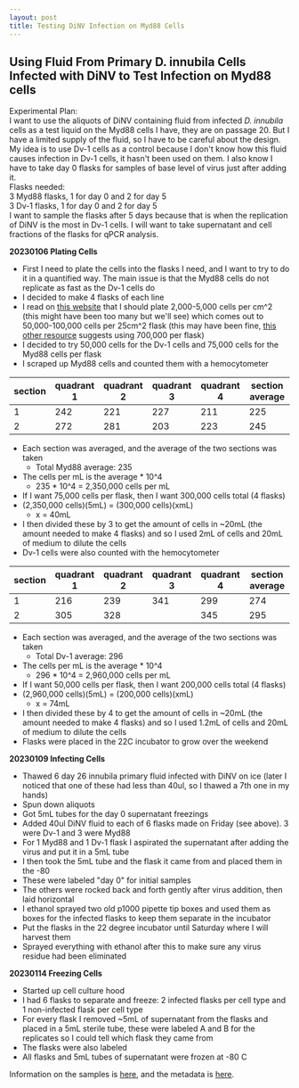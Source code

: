 ```yaml
---
layout: post
title: Testing DiNV Infection on Myd88 Cells 
---
```



## Using Fluid From Primary D. innubila Cells Infected with DiNV to Test Infection on Myd88 cells 

Experimental Plan:  
I want to use the aliquots of DiNV containing fluid from infected _D. innubila_ cells as a test liquid on the Myd88 cells I have, they are on passage 20. But I have a limited supply of the fluid, so I have to be careful about the design. My idea is to use Dv-1 cells as a control because I don't know how this fluid causes infection in Dv-1 cells, it hasn't been used on them. I also know I have to take day 0 flasks for samples of base level of virus just after adding it.  
Flasks needed:   
3 Myd88 flasks, 1 for day 0 and 2 for day 5   
3 Dv-1 flasks, 1 for day 0 and 2 for day 5   
I want to sample the flasks after 5 days because that is when the replication of DiNV is the most in Dv-1 cells. I will want to take supernatant and cell fractions of the flasks for qPCR analysis. 

**20230106 Plating Cells**

- First I need to plate the cells into the flasks I need, and I want to try to do it in a quantified way. The main issue is that the Myd88 cells do not replicate as fast as the Dv-1 cells do
- I decided to make 4 flasks of each line 
- I read on [this website](https://www.allevi3d.com/passaging-cells-protocol/) that I should plate 2,000-5,000 cells per cm^2 (this might have been too many but we'll see) which comes out to 50,000-100,000 cells per 25cm^2 flask (this may have been fine, [this other resource](https://www.thermofisher.com/us/en/home/references/gibco-cell-culture-basics/cell-culture-protocols/cell-culture-useful-numbers.html?gclid=CjwKCAiAqt-dBhBcEiwATw-ggG62kMWDNDS8C1f-BareWu6obH3BrkA6NVbzc_XvO43SnRpGB9t9KhoCWVUQAvD_BwE&ef_id=CjwKCAiAqt-dBhBcEiwATw-ggG62kMWDNDS8C1f-BareWu6obH3BrkA6NVbzc_XvO43SnRpGB9t9KhoCWVUQAvD_BwE:G:s&s_kwcid=AL!3652!3!530416915615!!!g!!!382790548!125487008778&cid=bid_clb_cce_r01_co_cp0000_pjt0000_bid00000_0se_gaw_dy_pur_con&s_kwcid=AL!3652!3!530416915615!!!g!!) suggests using 700,000 per flask)
- I decided to try 50,000 cells for the Dv-1 cells and 75,000 cells for the Myd88 cells per flask 
- I scraped up Myd88 cells and counted them with a hemocytometer 

|section|quadrant 1|quadrant 2| quadrant 3| quadrant 4|section average|
|---|---|---|---|---|---|
|1|242|221|227|211|225|
|2|272|281|203|223|245|
- Each section was averaged, and the average of the two sections was taken
  - Total Myd88 average: 235
- The cells per mL is the average * 10^4
  - 235 * 10^4 = 2,350,000 cells per mL 
- If I want 75,000 cells per flask, then I want 300,000 cells total (4 flasks)
- (2,350,000 cells)(5mL) = (300,000 cells)(xmL)
    - x = 40mL 
- I then divided these by 3 to get the amount of cells in ~20mL (the amount needed to make 4 flasks) and so I used 2mL of cells and 20mL of medium to dilute the cells 
- Dv-1 cells were also counted with the hemocytometer 

|section|quadrant 1|quadrant 2| quadrant 3| quadrant 4|section average|
|---|---|---|---|---|---|
|1|216|239|341|299|274|
|2|305|328||345|295|
- Each section was averaged, and the average of the two sections was taken
  - Total Dv-1 average: 296
- The cells per mL is the average * 10^4
  - 296 * 10^4 = 2,960,000 cells per mL 
- If I want 50,000 cells per flask, then I want 200,000 cells total (4 flasks)
- (2,960,000 cells)(5mL) = (200,000 cells)(xmL)
    - x = 74mL 
- I then divided these by 4 to get the amount of cells in ~20mL (the amount needed to make 4 flasks) and so I used 1.2mL of cells and 20mL of medium to dilute the cells 
- Flasks were placed in the 22C incubator to grow over the weekend

**20230109 Infecting Cells**
- Thawed 6 day 26 innubila primary fluid infected with DiNV on ice (later I noticed that one of these had less than 40ul, so I thawed a 7th one in my hands)
- Spun down aliquots 
- Got 5mL tubes for the day 0 supernatant freezings 
- Added 40ul DiNV fluid to each of 6 flasks made on Friday (see above). 3 were Dv-1 and 3 were Myd88 
- For 1 Myd88 and 1 Dv-1 flask I aspirated the supernatant after adding the virus and put it in a 5mL tube
- I then took the 5mL tube and the flask it came from and placed them in the -80
- These were labeled "day 0" for initial samples 
- The others were rocked back and forth gently after virus addition, then laid horizontal 
- I ethanol sprayed two old p1000 pipette tip boxes and used them as boxes for the infected flasks to keep them separate in the incubator 
- Put the flasks in the 22 degree incubator until Saturday where I will harvest them 
- Sprayed everything with ethanol after this to make sure any virus residue had been eliminated 

**20230114 Freezing Cells**
- Started up cell culture hood
- I had 6 flasks to separate and freeze: 2 infected flasks per cell type and 1 non-infected flask per cell type 
- For every flask I removed ~5mL of supernatant from the flasks and placed in a 5mL sterile tube, these were labeled A and B for the replicates so I could tell which flask they came from  
- The flasks were also labeled
- All flasks and 5mL tubes of supernatant were frozen at -80 C

Information on the samples is [here](https://docs.google.com/spreadsheets/d/1OkiVlAwlgjHsAtJ-Nmw-ueKiKlbmddynMK633P6jtcE/edit#gid=0), and the metadata is [here](https://docs.google.com/spreadsheets/d/1uYQXsTzUZgpmrI2LUx3Eg3Ydj9P5jOdT1iLdUXFjtqU/edit#gid=0). 
